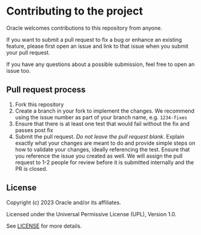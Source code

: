 # Contributing to the project

Oracle welcomes contributions to this repository from anyone.

If you want to submit a pull request to fix a bug or enhance an existing
feature, please first open an issue and link to that issue when you
submit your pull request.

If you have any questions about a possible submission, feel free to open
an issue too.

## Pull request process

1. Fork this repository
1. Create a branch in your fork to implement the changes. We recommend using
   the issue number as part of your branch name, e.g. `1234-fixes`
1. Ensure that there is at least one test that would fail without the fix and
   passes post fix
1. Submit the pull request. *Do not leave the pull request blank*. Explain exactly
   what your changes are meant to do and provide simple steps on how to validate
   your changes, ideally referencing the test. Ensure that you reference the issue
   you created as well. We will assign the pull request to 1-2 people for review
   before it is submitted internally and the PR is closed.

## License

Copyright (c) 2023 Oracle and/or its affiliates.

Licensed under the Universal Permissive License (UPL), Version 1.0.

See [LICENSE](./LICENSE) for more details.